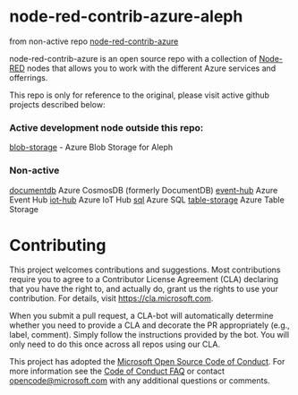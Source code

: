 # node-red-contrib-azure-aleph

from non-active repo [node-red-contrib-azure](https://github.com/Azure/node-red-contrib-azure)

node-red-contrib-azure is an open source repo with a collection of <a href="http://nodered.org" target="_new">Node-RED</a> nodes that allows you to work with the different Azure services and offerrings.

This repo is only for reference to the original, please visit active github projects described below:

### Active development node outside this repo:

<a href="https://github.com/javis86/node-red-contrib-azure-blob-storage-aleph">blob-storage</a> - Azure Blob Storage for Aleph


### Non-active
<a href="https://github.com/javis86/node-red-contrib-azure/tree/master/documentdb">documentdb</a> Azure CosmosDB (formerly DocumentDB)
<a href="https://github.com/javis86/node-red-contrib-azure/tree/master/event-hub">event-hub</a> Azure Event Hub
<a href="https://github.com/javis86/node-red-contrib-azure/tree/master/iot-hub">iot-hub</a> Azure IoT Hub
<a href="https://github.com/javis86/node-red-contrib-azure/tree/master/sql">sql</a> Azure SQL
<a href="https://github.com/javis86/node-red-contrib-azure/tree/master/table-storage">table-storage</a> Azure Table Storage

# Contributing

This project welcomes contributions and suggestions.  Most contributions require you to agree to a
Contributor License Agreement (CLA) declaring that you have the right to, and actually do, grant us
the rights to use your contribution. For details, visit https://cla.microsoft.com.

When you submit a pull request, a CLA-bot will automatically determine whether you need to provide
a CLA and decorate the PR appropriately (e.g., label, comment). Simply follow the instructions
provided by the bot. You will only need to do this once across all repos using our CLA.

This project has adopted the [Microsoft Open Source Code of Conduct](https://opensource.microsoft.com/codeofconduct/).
For more information see the [Code of Conduct FAQ](https://opensource.microsoft.com/codeofconduct/faq/) or
contact [opencode@microsoft.com](mailto:opencode@microsoft.com) with any additional questions or comments.